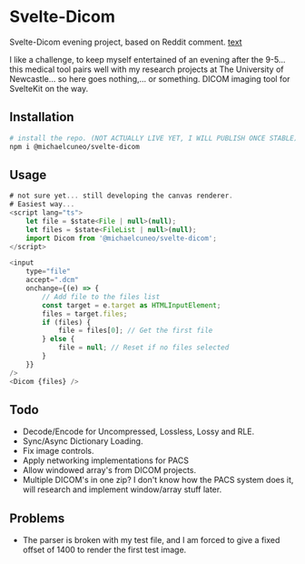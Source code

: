 # Svelte-Dicom

Svelte-Dicom evening project, based on Reddit comment. [text](https://www.reddit.com/r/sveltejs/comments/1m0mlav/comment/n3b7n8g/?utm_source=share&utm_medium=web3x&utm_name=web3xcss&utm_term=1&utm_content=share_button)

I like a challenge, to keep myself entertained of an evening after the 9-5... this medical tool pairs well with my research projects at The University of Newcastle... so here goes nothing,... or something. DICOM imaging tool for SvelteKit on the way.

## Installation

```bash
# install the repo. (NOT ACTUALLY LIVE YET, I WILL PUBLISH ONCE STABLE)
npm i @michaelcuneo/svelte-dicom
```

## Usage

```javascript
# not sure yet... still developing the canvas renderer.
# Easiest way...
<script lang="ts">
	let file = $state<File | null>(null);
	let files = $state<FileList | null>(null);
	import Dicom from '@michaelcuneo/svelte-dicom';
</script>

<input
	type="file"
	accept=".dcm"
	onchange={(e) => {
		// Add file to the files list
		const target = e.target as HTMLInputElement;
		files = target.files;
		if (files) {
			file = files[0]; // Get the first file
		} else {
			file = null; // Reset if no files selected
		}
	}}
/>
<Dicom {files} />
```

## Todo

- Decode/Encode for Uncompressed, Lossless, Lossy and RLE.
- Sync/Async Dictionary Loading.
- Fix image controls.
- Apply networking implementations for PACS
- Allow windowed array's from DICOM projects.
- Multiple DICOM's in one zip? I don't know how the PACS system does it, will research and implement window/array stuff later.

## Problems

- The parser is broken with my test file, and I am forced to give a fixed offset of 1400 to render the first test image.
